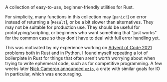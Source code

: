 A collection of easy-to-use, beginner-friendly utilities for Rust.

For simplicity, many functions in this collection may [`panic!`] on error
instead of returning a [`Result`], or be a bit slower than alternatives.
They may not be suitable for production use. They should be useful for
prototyping/scripting, or beginners who want something that "just works"
for the common case so they don't have to deal with full error handling
yet.

This was motivated by my experience working on [Advent of Code 2021][AOC-2021]
problems both in Rust and in Python. I found myself repeating a lot of
boilerplate in Rust for things that often aren't worth worrying about when
trying to write ephemeral code, such as for competitive programming. A few weeks
later [Nick Cameron announced `ezio`][EZIO], a crate with similar goals for IO
in particular, which was encouraging.

[AOC-2021]: https://adventofcode.com/2021
[EZIO]: https://www.ncameron.org/blog/ezio/
